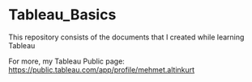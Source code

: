 # Tableau_Basics
This repository consists of the documents that I created while learning Tableau

For more, my Tableau Public page:
https://public.tableau.com/app/profile/mehmet.altinkurt
